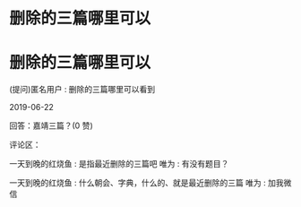 # 删除的三篇哪里可以

# 删除的三篇哪里可以

(提问)匿名用户 : 删除的三篇哪里可以看到

2019-06-22

回答：嘉靖三篇？(0 赞)

评论区：

一天到晚的红烧鱼 : 是指最近删除的三篇吧 唯为 : 有没有题目？

一天到晚的红烧鱼 : 什么朝会、字典，什么的、就是最近删除的三篇 唯为 : 加我微信